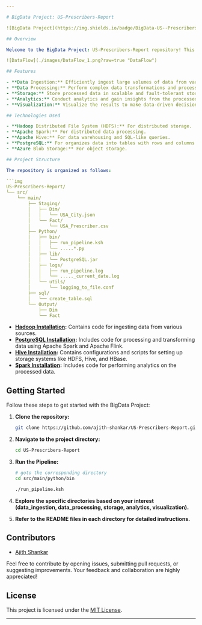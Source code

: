 ```yaml
---

# BigData Project: US-Prescribers-Report

![BigData Project](https://img.shields.io/badge/BigData-US--Prescribers--Report-blue)

## Overview

Welcome to the BigData Project: US-Prescribers-Report repository! This project is a comprehensive solution for handling large-scale data processing using various Big Data technologies. Whether you're a data engineer, data scientist, or anyone interested in working with big data, this repository provides a versatile platform for end-to-end data processing.

![DataFlow](./images/DataFlow_1.png?raw=true "DataFlow")

## Features

- **Data Ingestion:** Efficiently ingest large volumes of data from various sources.
- **Data Processing:** Perform complex data transformations and processing tasks.
- **Storage:** Store processed data in scalable and fault-tolerant storage systems.
- **Analytics:** Conduct analytics and gain insights from the processed data.
- **Visualization:** Visualize the results to make data-driven decisions.

## Technologies Used

- **Hadoop Distributed File System (HDFS):** For distributed storage.
- **Apache Spark:** For distributed data processing.
- **Apache Hive:** For data warehousing and SQL-like queries.
- **PostgreSQL:** For organizes data into tables with rows and columns.
- **Azure Blob Storage:** For object storage.

## Project Structure

The repository is organized as follows:

```img
US-Prescribers-Report/
└── src/
    └── main/
        ├── Staging/
        │   ├── Dim/
        │   │   └── USA_City.json
        │   └── Fact/
        │       └── USA_Prescriber.csv
        ├── Python/
        │   ├── bin/
        │   │   ├── run_pipeline.ksh
        │   │   └── .....*.py 
        │   ├── lib/
        │   │   └── PostgreSQL.jar
        │   ├── logs/
        │   │   ├── run_pipeline.log
        │   │   └── ....._current_date.log
        │   └── utils/
        │       └── logging_to_file.conf
        ├── sql/
        │   └── create_table.sql
        └── Output/
            ├── Dim
            └── Fact
```

- **[Hadoop Installation](./Hadoop_Setup.md):** Contains code for ingesting data from various sources.
- **[PostgreSQL Installation](./PostgreSQL_Setup.md):** Includes code for processing and transforming data using Apache Spark and Apache Flink.
- **[Hive Installation](./Hive_Setup.md):** Contains configurations and scripts for setting up storage systems like HDFS, Hive, and HBase.
- **[Spark Installation](./Spark_Setup.md):** Includes code for performing analytics on the processed data.

## Getting Started

Follow these steps to get started with the BigData Project:

1. **Clone the repository:**
   ```bash
   git clone https://github.com/ajith-shankar/US-Prescribers-Report.git
   ```
2. **Navigate to the project directory:**
   ```bash
   cd US-Prescribers-Report
   ```
   
3. **Run the Pipeline:**
   ```bash
   # goto the corresponding directory
   cd src/main/python/bin
   ```
   ```bash
   ./run_pipeline.ksh
   ```   
3. **Explore the specific directories based on your interest (data_ingestion, data_processing, storage, analytics, visualization).**
4. **Refer to the README files in each directory for detailed instructions.**

## Contributors

- [Ajith Shankar](https://github.com/ajith-shankar)

Feel free to contribute by opening issues, submitting pull requests, or suggesting improvements. Your feedback and collaboration are highly appreciated!

## License

This project is licensed under the [MIT License](LICENSE).

---
```



